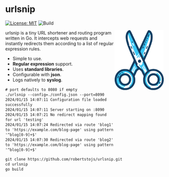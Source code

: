 # urlsnip
[![License: MIT](https://img.shields.io/badge/License-MIT-blue.svg)](https://opensource.org/licenses/MIT)
![Build](https://github.com/robertstojs/urlsnip/actions/workflows/build.yml/badge.svg)

<img src="./img/logo.svg" align="right" width="156px">

urlsnip is a tiny URL shortener and routing program written in Go. It intercepts web requests and instantly redirects them according to a list of regular expression rules.

* Simple to use.
* **Regular expression** support.
* Uses **standard libraries**.
* Configurable with **json**.
* Logs natively to **syslog**.

```shell
# port defaults to 8080 if empty
./urlsnip --config=./config.json --port=8090
2024/01/15 14:07:11 Configuration file loaded successfully
2024/01/15 14:07:11 Server starting on :8090
2024/01/15 14:07:21 No redirect mapping found for url 'testing'
2024/01/15 14:07:24 Redirected via route 'blog1' to 'https://example.com/blog-page' using pattern '^blog[0-9]+$'
2024/01/15 14:07:30 Redirected via route 'blog2' to 'https://example.com/blog-page' using pattern '^blog[0-9]+$'
```

```shell
git clone https://github.com/robertstojs/urlsnip.git
cd urlsnip
go build
```
